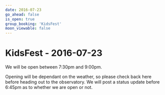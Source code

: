 ```yaml
---
date: 2016-07-23
go_ahead: false
is_open: true
group_booking: 'KidsFest'
moon_viewable: false
---
```

KidsFest - 2016-07-23
===================
We will be open between 7:30pm and 9:00pm.

Opening will be dependant on the weather, so please check back here before
heading out to the observatory. We will post a status update before 6:45pm
as to whether we are open or not.
